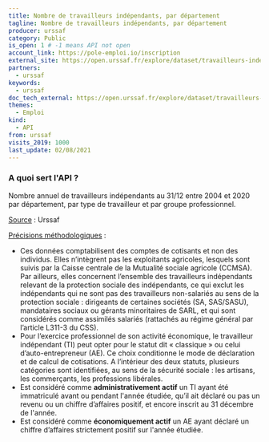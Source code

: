 ```yaml
---
title: Nombre de travailleurs indépendants, par département
tagline: Nombre de travailleurs indépendants, par département
producer: urssaf
category: Public
is_open: 1 # -1 means API not open
account_link: https://pole-emploi.io/inscription
external_site: https://open.urssaf.fr/explore/dataset/travailleurs-independants-par-departement/api/
partners:
  - urssaf
keywords:
  - urssaf
doc_tech_external: https://open.urssaf.fr/explore/dataset/travailleurs-independants-par-departement/api/
themes:
  - Emploi
kind:
  - API
from: urssaf
visits_2019: 1000
last_update: 02/08/2021
---
```


### A quoi sert l'API ?

<p>Nombre annuel de travailleurs indépendants au 31/12 entre 2004 et 2020 par département, par type de travailleur et par groupe professionnel.</p><p><u>Source</u> : Urssaf</p><p><u>Précisions méthodologiques</u> :</p><ul><li>Ces données comptabilisent des comptes de cotisants et non des individus. Elles n’intègrent pas les exploitants agricoles, lesquels sont suivis par la Caisse centrale de la Mutualité sociale agricole (CCMSA). Par ailleurs, elles concernent l’ensemble des travailleurs indépendants relevant de la protection sociale des indépendants, ce qui exclut les indépendants qui ne sont pas des travailleurs non-salariés au sens de la protection sociale : dirigeants de certaines sociétés (SA, SAS/SASU), mandataires sociaux ou gérants minoritaires de SARL, et qui sont considérés comme assimilés salariés (rattachés au régime général par l’article L311-3 du CSS).<br/></li><li>Pour l’exercice professionnel de son activité économique, le travailleur indépendant (TI) peut opter pour le statut dit « classique » ou celui d’auto-entrepreneur (AE). Ce choix conditionne le mode de déclaration et de calcul de cotisations. A l’intérieur des deux statuts, plusieurs catégories sont identifiées, au sens de la sécurité sociale : les artisans, les commerçants, les professions libérales.</li><li>Est considéré comme <b>administrativement actif</b> un TI ayant été immatriculé avant ou pendant l'année étudiée, qu’il ait déclaré ou pas un revenu ou un chiffre d’affaires positif, et encore inscrit au 31 décembre de l'année.</li><li>Est considéré comme <b>économiquement actif</b> un AE ayant déclaré un chiffre d’affaires strictement positif sur l'année étudiée.</li></ul><p><br/></p>
